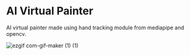 # AI Virtual Painter
AI virtual painter made using hand tracking module from mediapipe and opencv. 


![ezgif com-gif-maker (1) (1)](https://user-images.githubusercontent.com/57294215/175566992-b125c34d-f1c8-445e-a31f-c8f2bef3272d.gif)
